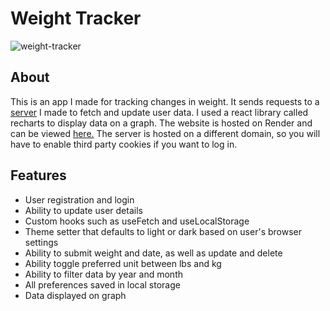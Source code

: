 # Weight Tracker

![weight-tracker](https://github.com/BMTimbrell/weight-tracker-frontend/assets/97784102/eb16f6e5-9b51-4989-bfb2-8faaa62c9809)

## About

This is an app I made for tracking changes in weight. It sends requests to a [server](https://github.com/BMTimbrell/weight-tracker-backend)
I made to fetch and update user data. I used a react library called recharts to display data on a graph. The website is hosted
on Render and can be viewed [here.](https://weight-tracker-mey7.onrender.com) The server is hosted on a different domain, so you will
have to enable third party cookies if you want to log in.


## Features

* User registration and login
* Ability to update user details
* Custom hooks such as useFetch and useLocalStorage
* Theme setter that defaults to light or dark based on user's browser settings
* Ability to submit weight and date, as well as update and delete
* Ability toggle preferred unit between lbs and kg
* Ability to filter data by year and month
* All preferences saved in local storage
* Data displayed on graph